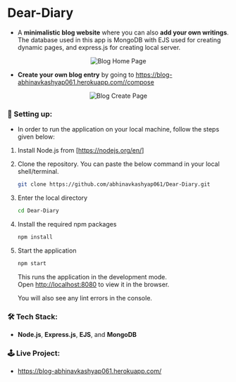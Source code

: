 # Dear-Diary

- A **minimalistic blog website** where you can also **add your own writings**. The database used in this app is MongoDB with EJS used for creating dynamic pages, and express.js for creating local server.

<p align="center"> 
    <img src="https://github.com/abhinavkashyap061/Dear-Diary/blob/main/readme-assets/homepage-preview.jpg?raw=true" alt="Blog Home Page">
</p>

- **Create your own blog entry** by going to https://blog-abhinavkashyap061.herokuapp.com//compose 

<p align="center"> 
    <img src="https://github.com/abhinavkashyap061/Dear-Diary/blob/main/readme-assets/createpage-preview.jpg?raw=true" alt="Blog Create Page">
</p>

### 🚀 Setting up:

- In order to run the application on your local machine, follow the steps given below:

1. Install Node.js from [https://nodejs.org/en/] 
2. Clone the repository. You can paste the below command in your local shell/terminal.

   ```sh
   git clone https://github.com/abhinavkashyap061/Dear-Diary.git
   ```
3. Enter the local directory

   ```sh
   cd Dear-Diary
   ```
3. Install the required npm packages

   ```sh
   npm install
   ```
4. Start the application 
    ```sh
    npm start
   ```
   This runs the application in the development mode.\
   Open [http://localhost:8080](http://localhost:8080) to view it in the browser.

   You will also see any lint errors in the console.

### 🛠 Tech Stack:
- **Node.js**, **Express.js**, **EJS**, and **MongoDB**

### 🕹 Live Project:
- https://blog-abhinavkashyap061.herokuapp.com/
